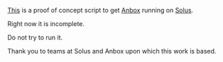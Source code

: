 [This](https://github.com/sirredbeard/anboxonsolus/blob/master/install-anbox.sh) is a proof of concept script to get [Anbox](https://github.com/anbox/anbox) running on [Solus](https://solus-project.com/).

Right now it is incomplete.

Do not try to run it.

Thank you to teams at Solus and Anbox upon which this work is based.
